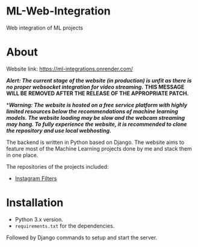 # ML-Web-Integration
Web integration of ML projects

# About
Website link: https://ml-integrations.onrender.com/

***Alert: The current stage of the website (in production) is unfit as there is no proper websocket integration for video streaming.*** 
**THIS MESSAGE WILL BE REMOVED AFTER THE RELEASE OF THE APPROPRIATE PATCH.**

****Warning: The website is hosted on a free service platform with highly limited resources below the recommendations of machine learning models. The website loading may be slow and the webcam streaming may hang. To fully experience the website, it is recommended to clone the repository and use local webhosting.***

The backend is written in Python based on Django. The website aims to feature most of the Machine Learning projects done by me and stack them in one place.

The repositories of the projects included:
- [Instagram Filters](https://github.com/SAM-DEV007/Instagram-Filters)

# Installation
- Python 3.x version.
- `requirements.txt` for the dependencies.
  
Followed by Django commands to setup and start the server.
